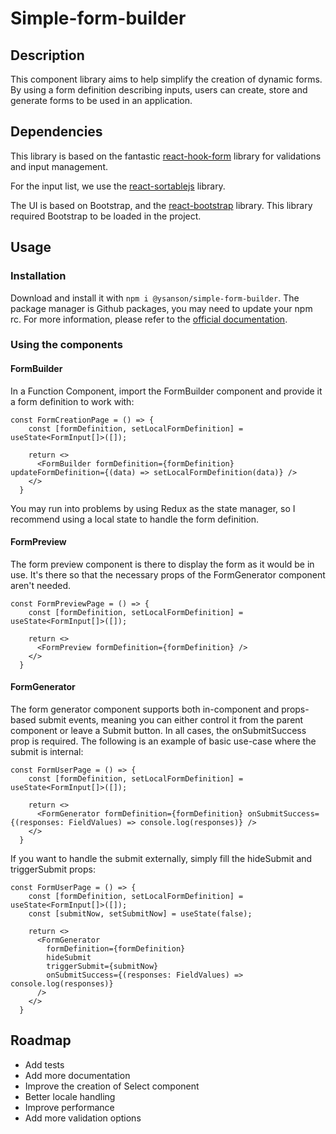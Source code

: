 # Simple-form-builder

## Description

This component library aims to help simplify the creation of dynamic forms.
By using a form definition describing inputs, users can create, store and generate forms to be used in an application.

## Dependencies

This library is based on the fantastic [react-hook-form](https://react-hook-form.com) library for validations and input management.

For the input list, we use the [react-sortablejs](https://github.com/SortableJS/react-sortablejs) library.

The UI is based on Bootstrap, and the [react-bootstrap](https://react-bootstrap.github.io) library. This library required Bootstrap to be loaded in the project.

## Usage

### Installation

Download and install it with `npm i @ysanson/simple-form-builder`. The package manager is Github packages, you may need to update your npm rc. For more information, please refer to the [official documentation](https://docs.github.com/en/packages/learn-github-packages/installing-a-package). 

### Using the components

#### FormBuilder

In a Function Component, import the FormBuilder component and provide it a form definition to work with:
```JS
const FormCreationPage = () => {
    const [formDefinition, setLocalFormDefinition] = useState<FormInput[]>([]);
    
    return <>
      <FormBuilder formDefinition={formDefinition} updateFormDefinition={(data) => setLocalFormDefinition(data)} />
    </>
  }
```

You may run into problems by using Redux as the state manager, so I recommend using a local state to handle the form definition.

#### FormPreview

The form preview component is there to display the form as it would be in use. It's there so that the necessary props of the FormGenerator component aren't needed.

```JS
const FormPreviewPage = () => {
    const [formDefinition, setLocalFormDefinition] = useState<FormInput[]>([]);
    
    return <>
      <FormPreview formDefinition={formDefinition} /> 
    </>
  }
```

#### FormGenerator

The form generator component supports both in-component and props-based submit events, meaning you can either control it from the parent component or leave a Submit button. In all cases, the onSubmitSuccess prop is required. The following is an example of basic use-case where the submit is internal:

```JS
const FormUserPage = () => {
    const [formDefinition, setLocalFormDefinition] = useState<FormInput[]>([]);
    
    return <>
      <FormGenerator formDefinition={formDefinition} onSubmitSuccess={(responses: FieldValues) => console.log(responses)} /> 
    </>
  }

```

If you want to handle the submit externally, simply fill the hideSubmit and triggerSubmit props:

```JS
const FormUserPage = () => {
    const [formDefinition, setLocalFormDefinition] = useState<FormInput[]>([]);
    const [submitNow, setSubmitNow] = useState(false);
    
    return <>
      <FormGenerator 
        formDefinition={formDefinition}
        hideSubmit
        triggerSubmit={submitNow}
        onSubmitSuccess={(responses: FieldValues) => console.log(responses)}
      /> 
    </>
  }
```

## Roadmap

- Add tests
- Add more documentation
- Improve the creation of Select component
- Better locale handling
- Improve performance
- Add more validation options
